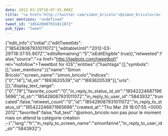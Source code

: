 ```yaml
---
date: 2012-03-29T18:07:55.000Z
title: "<a href='http://twitter.com/simon_bricolo'>@simon_bricolo</a>  non pas pour le moment mais on attend la catégorie création ;-)″"
user_mentions: "undefined"
tweet_id: "185428087931011072"
pub_type: "tweet"
---
```

{"edit_info":{"initial":{"editTweetIds":["185428087931011072"],"editableUntil":"2012-03-29T18:37:55.907Z","editsRemaining":"5","isEditEligible":true}},"retweeted":false,"source":"<a href=\"http://tapbots.com/tweetbot\" rel=\"nofollow\">Tweetbot for iOS</a>","entities":{"hashtags":[],"symbols":[],"user_mentions":[{"name":"Simon Bricolo","screen_name":"simon_bricolo","indices":["0","14"],"id_str":"1893620539","id":"1893620539"}],"urls":[]},"display_text_range":["0","79"],"favorite_count":"0","in_reply_to_status_id_str":"185422246871965696","id_str":"185428087931011072","in_reply_to_user_id":"5843932","truncated":false,"retweet_count":"0","id":"185428087931011072","in_reply_to_status_id":"185422246871965696","created_at":"Thu Mar 29 18:07:55 +0000 2012","favorited":false,"full_text":"@simon_bricolo  non pas pour le moment mais on attend la catégorie création ;-)","lang":"fr","in_reply_to_screen_name":"simonfarine","in_reply_to_user_id_str":"5843932"}
